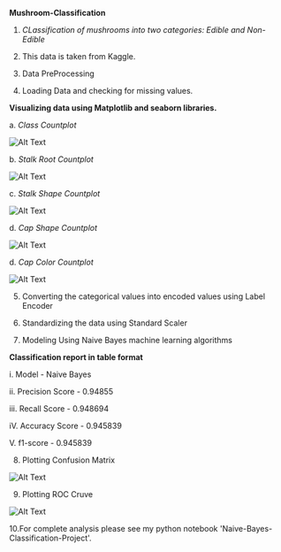**Mushroom-Classification**

1. *CLassification of mushrooms into two categories: Edible and Non-Edible*

2. This data is taken from Kaggle.

3. Data PreProcessing

4. Loading Data and checking for missing values.

**Visualizing data using Matplotlib and seaborn libraries.**

a. *Class Countplot*

![Alt Text](https://github.com/Aamir8539/Naive-Bayes-Classification-Project/blob/main/Image/Class.png)

b. *Stalk Root Countplot*

![Alt Text](https://github.com/Aamir8539/Naive-Bayes-Classification-Project/blob/main/Image/Stalk%20Root.png)

c. *Stalk Shape Countplot*

![Alt Text](https://github.com/Aamir8539/Naive-Bayes-Classification-Project/blob/main/Image/Stalk%20Shape.png)

d. *Cap Shape Countplot*

![Alt Text](https://github.com/Aamir8539/Naive-Bayes-Classification-Project/blob/main/Image/Cap-Shape.png)

d. *Cap Color Countplot*

![Alt Text](https://github.com/Aamir8539/Naive-Bayes-Classification-Project/blob/main/Image/Cap%20Color.png)

5. Converting the categorical values into encoded values using Label Encoder

6. Standardizing the data using Standard Scaler

7. Modeling Using Naive Bayes machine learning algorithms

**Classification report in table format**
  
i.    Model	                  -     Naive Bayes	

ii.   Precision Score	        -     0.94855  

iii.  Recall Score	          -     0.948694

iV.   Accuracy Score	        -     0.945839

V.    f1-score                -     0.945839
          	                	          	          
8. Plotting Confusion Matrix

![Alt Text](https://github.com/Aamir8539/Naive-Bayes-Classification-Project/blob/main/Image/CM.png)

9. Plotting ROC Cruve

![Alt Text](https://github.com/Aamir8539/Naive-Bayes-Classification-Project/blob/main/Image/ROC.png)

10.For complete analysis please see my python notebook 'Naive-Bayes-Classification-Project'.

